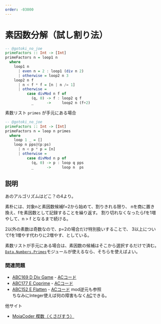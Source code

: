 ```yaml
---
order: -03000
---
```

# 素因数分解（試し割り法）

```haskell
-- @gotoki_no_joe
primeFactors :: Int -> [Int]
primeFactors n = loop1 n
  where
    loop1 n
      | even n = 2 : loop1 (div n 2)
      | otherwise = loop2 n 3
    loop2 n f
      | n < f * f = [n | n /= 1]
      | otherwise =
          case divMod n f of
            (q, 0) -> f : loop2 q f
            _      ->     loop2 n (f+2)
```

素数リスト `primes` が手元にある場合

```haskell
-- @gotoki_no_joe
primeFactors :: Int -> [Int]
primeFactors n = loop n primes
  where
    loop 1 _ = []
    loop n pps@(p:ps)
      | n < p * p = [n]
      | otherwise =
          case divMod n p of
            (q, 0) -> p : loop q pps
            _      ->     loop n  ps
```

## 説明

あのアルゴリズムはどこ？の4より。

素朴には、対象nと素因数候補f=2から始めて、割りきれる限り、
nを商に置き換え、fを素因数として記録することを繰り返す。
割り切れなくなったらfを1増やして、n > f となるまで続ける。

2以外の素数は奇数なので、p=2の場合だけ特別扱いすることで、
3以上についてfを1増やす代わりに2増やす、としている。

素数リストが手元にある場合は、素因数の候補はそこから選択するだけで済む。
[`Data.Numbers.Primes`](/library/data.numbers.primes/)モジュールが使えるなら、そちらを使えばよい。

### 関連問題

- [ABC169 D Div Game](https://atcoder.jp/contests/abc169/tasks/abc169_d) - [ACコード](https://atcoder.jp/contests/abc169/submissions/22775113)
- [ABC177 E Coprime](https://atcoder.jp/contests/abc177/tasks/abc177_e) - [ACコード](https://atcoder.jp/contests/abc177/submissions/22737449)
- [ABC152 E Flatten](https://atcoder.jp/contests/abc152/tasks/abc152_e) - [ACコード](https://atcoder.jp/contests/abc152/submissions/28668915) mod逆元も参照  
ちなみにInteger使えば何の障害もなく[AC](https://atcoder.jp/contests/abc152/submissions/9830048)できる。

他サイト

- [MojaCoder 楔数（くさびすう）](https://mojacoder.app/users/H20/problems/sphenic-number)
